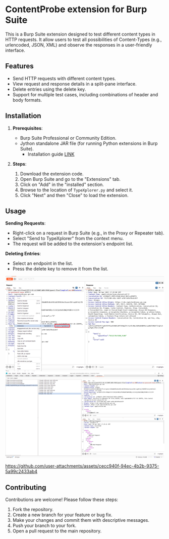 # ContentProbe extension for Burp Suite

This is a Burp Suite extension designed to test different content types in HTTP requests. It allow users to test all possibilities of Content-Types (e.g., urlencoded, JSON, XML) and observe the responses in a user-friendly interface.

## Features

- Send HTTP requests with different content types.
- View request and response details in a split-pane interface.
- Delete entries using the delete key.
- Support for multiple test cases, including combinations of header and body formats.

## Installation

1. **Prerequisites**:
   - Burp Suite Professional or Community Edition.
   - Jython standalone JAR file (for running Python extensions in Burp Suite).
      - Installation guide [LINK](https://portswigger.net/burp/documentation/desktop/extend-burp/extensions/troubleshooting#you-need-to-configure-jython-or-jruby)

2. **Steps**:
   1. Download the extension code.
   2. Open Burp Suite and go to the "Extensions" tab.
   3. Click on "Add" in the "installed" section.
   4. Browse to the location of `TypeXplorer.py` and select it.
   5. Click "Next" and then "Close" to load the extension.

## Usage

**Sending Requests**:
   - Right-click on a request in Burp Suite (e.g., in the Proxy or Repeater tab).
   - Select "Send to TypeXplorer" from the context menu.
   - The request will be added to the extension's endpoint list.

**Deleting Entries**:
   - Select an endpoint in the list.
   - Press the delete key to remove it from the list.

![image 1](assets/1.png)
![image 2](assets/2.png)


https://github.com/user-attachments/assets/cecc940f-94ec-4b2b-9375-5a99c2433ab4



## Contributing

Contributions are welcome! Please follow these steps:

1. Fork the repository.
2. Create a new branch for your feature or bug fix.
3. Make your changes and commit them with descriptive messages.
4. Push your branch to your fork.
5. Open a pull request to the main repository.
